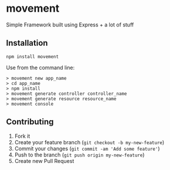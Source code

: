 # movement

Simple Framework built using Express + a lot of stuff

## Installation

    npm install movement


Use from the command line:

    > movement new app_name
    > cd app_name
    > npm install
    > movement generate controller controller_name
    > movement generate resource resource_name
    > movement console 


## Contributing

1. Fork it
2. Create your feature branch (`git checkout -b my-new-feature`)
3. Commit your changes (`git commit -am 'Add some feature'`)
4. Push to the branch (`git push origin my-new-feature`)
5. Create new Pull Request
